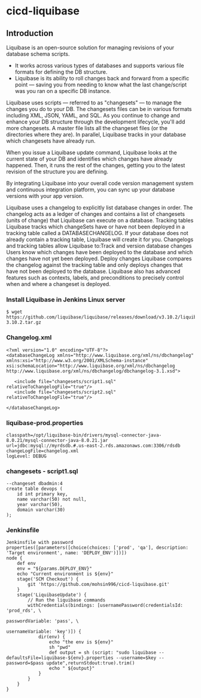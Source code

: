 # cicd-liquibase
## Introduction
Liquibase is an open-source solution for managing revisions of your database schema scripts. 
-	It works across various types of databases and supports various file formats for defining the DB structure. 
-	Liquibase is its ability to roll changes back and forward from a specific point — saving you from needing to know what the last change/script was you ran on a specific DB instance.

Liquibase uses scripts — referred to as "changesets" — to manage the changes you do to your DB. The changesets files can be in various formats including XML, JSON, YAML, and SQL. 
As you continue to change and enhance your DB structure through the development lifecycle, you'll add more changesets. A master file lists all the changeset files (or the directories where they are). In parallel, Liquibase tracks in your database which changesets have already run.

When you issue a Liquibase update command, Liquibase looks at the current state of your DB and identifies which changes have already happened. Then, it runs the rest of the changes, getting you to the latest revision of the structure you are defining.

By integrating Liquibase into your overall code version management system and continuous integration platform, you can sync up your database versions with your app version. 

Liquibase uses a changelog to explicitly list database changes in order. The changelog acts as a ledger of changes and contains a list of changesets (units of change) that Liquibase can execute on a database.
Tracking tables
Liquibase tracks which changeSets have or have not been deployed in a tracking table called a DATABASECHANGELOG. If your database does not already contain a tracking table, Liquibase will create it for you.
Changelogs and tracking tables allow Liquibase to:Track and version database changes
Users know which changes have been deployed to the database and which changes have not yet been deployed.
Deploy changes
Liquibase compares the changelog against the tracking table and only deploys changes that have not been deployed to the database.
Liquibase also has advanced features such as contexts, labels, and preconditions to precisely control when and where a changeset is deployed.


### Install Liquibase in Jenkins Linux server

```
$ wget https://github.com/liquibase/liquibase/releases/download/v3.10.2/liquibase-3.10.2.tar.gz
```

### Changelog.xml
```
<?xml version="1.0" encoding="UTF-8"?>
<databaseChangeLog xmlns="http://www.liquibase.org/xml/ns/dbchangelog"
xmlns:xsi="http://www.w3.org/2001/XMLSchema-instance"
xsi:schemaLocation="http://www.liquibase.org/xml/ns/dbchangelog
http://www.liquibase.org/xml/ns/dbchangelog/dbchangelog-3.1.xsd">

   <include file="changesets/script1.sql" relativeToChangelogFile="true"/>
   <include file="changesets/script2.sql" relativeToChangelogFile="true"/>

</databaseChangeLog>
```
### liquibase-prod.properties
```driver=com.mysql.cj.jdbc.Driver
classpath=/opt/liquibase-bin/drivers/mysql-connector-java-8.0.21/mysql-connector-java-8.0.21.jar
url=jdbc:mysql://myrdsdb.#.us-east-2.rds.amazonaws.com:3306/rdsdb
changeLogFile=changelog.xml
logLevel: DEBUG
```

### changesets - script1.sql

```--liquibase formatted sql
--changeset dbadmin:4
create table devops (
    id int primary key,
    name varchar(50) not null,
    year varchar(50),
    domain varchar(30)
);
```
### Jenkinsfile
```
Jenkinsfile with password
properties([parameters([choice(choices: ['prod', 'qa'], description: 'Target environment', name: 'DEPLOY_ENV')])])
node {
    def env
    env = "${params.DEPLOY_ENV}"
    echo "Current environment is ${env}"
    stage('SCM Checkout') { 
        git 'https://github.com/mohsin996/cicd-liquibase.git'
    }
    stage('LiquibaseUpdate') {
        // Run the liquibase commands
        withCredentials(bindings: [usernamePassword(credentialsId: 'prod_rds', \
                                                       passwordVariable: 'pass', \
                                                       usernameVariable: 'key')]) {                                                
            dir(env) {
                echo "the env is ${env}"
                sh "pwd"
                def output = sh (script: "sudo liquibase --defaultsFile=liquibase-${env}.properties --username=$key --password=$pass update",returnStdout:true).trim()
                echo " ${output}"
            }
        }
    } 
}
```
